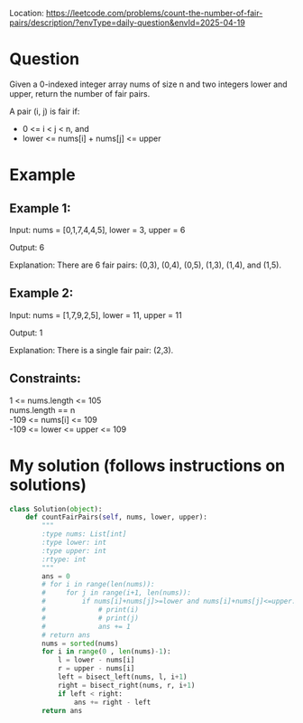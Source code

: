 Location: https://leetcode.com/problems/count-the-number-of-fair-pairs/description/?envType=daily-question&envId=2025-04-19
# Question
Given a 0-indexed integer array nums of size n and two integers lower and upper, return the number of fair pairs.

A pair (i, j) is fair if:

- 0 <= i < j < n, and
- lower <= nums[i] + nums[j] <= upper
# Example

## Example 1:

Input: nums = [0,1,7,4,4,5], lower = 3, upper = 6

Output: 6

Explanation: There are 6 fair pairs: (0,3), (0,4), (0,5), (1,3), (1,4), and (1,5).

## Example 2:

Input: nums = [1,7,9,2,5], lower = 11, upper = 11

Output: 1

Explanation: There is a single fair pair: (2,3).

## Constraints:

1 <= nums.length <= 105\
nums.length == n\
-109 <= nums[i] <= 109\
-109 <= lower <= upper <= 109
 

# My solution (follows instructions on solutions)
```python
class Solution(object):
    def countFairPairs(self, nums, lower, upper):
        """
        :type nums: List[int]
        :type lower: int
        :type upper: int
        :rtype: int
        """
        ans = 0
        # for i in range(len(nums)):
        #     for j in range(i+1, len(nums)):
        #         if nums[i]+nums[j]>=lower and nums[i]+nums[j]<=upper:
        #             # print(i)
        #             # print(j)
        #             ans += 1
        # return ans
        nums = sorted(nums)
        for i in range(0 , len(nums)-1):
            l = lower - nums[i]
            r = upper - nums[i]
            left = bisect_left(nums, l, i+1)
            right = bisect_right(nums, r, i+1)
            if left < right:
                ans += right - left 
        return ans
       
```
